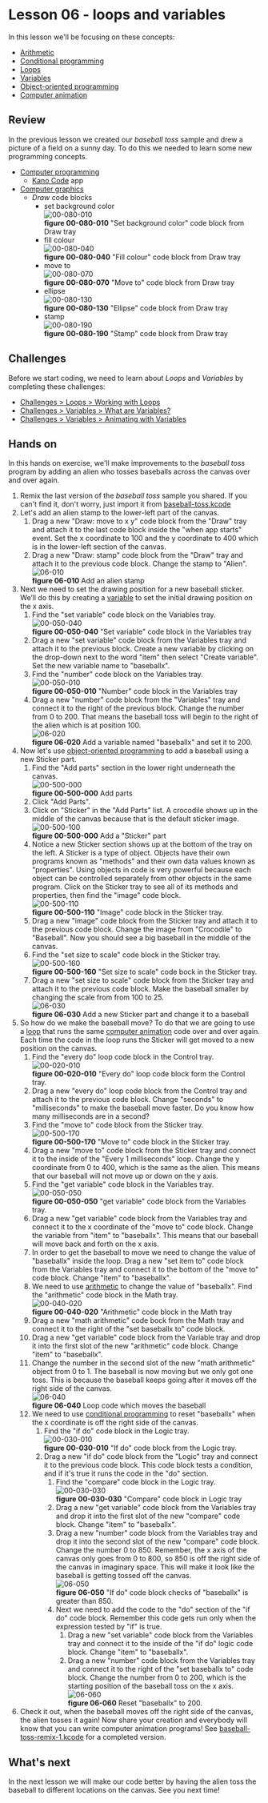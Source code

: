 # Lesson 06 - loops and variables

In this lesson we'll be focusing on these concepts:

* [Arithmetic](https://en.wikipedia.org/wiki/Arithmetic)
* [Conditional programming](https://en.wikipedia.org/wiki/Conditional_(computer_programming))
* [Loops](https://www.cs.utah.edu/~germain/PPS/Topics/loops.html)
* [Variables](https://www.cs.utah.edu/~germain/PPS/Topics/variables.html)
* [Object-oriented programming](https://en.wikipedia.org/wiki/Object-oriented_programming)
* [Computer animation](https://en.wikipedia.org/wiki/Computer_animation)

## Review

In the previous lesson we created our *baseball toss* sample and drew a picture of a field on a sunny day. To do this we needed to learn some new programming concepts.

* [Computer programming](https://en.wikipedia.org/wiki/Computer_programming)
  * [Kano Code](https://www.microsoft.com/store/productId/9P4Q1393C2DZ) app
* [Computer graphics](https://en.wikipedia.org/wiki/Computer_graphics)
  * *Draw* code blocks
    * set background color  
    ![00-080-010](../images/00-080-010.draw.setbackgroundcolor.jpg)  
    **figure 00-080-010** "Set background color" code block from Draw tray
    * fill colour  
    ![00-080-040](../images/00-080-040.draw.fillcolour.jpg)  
    **figure 00-080-040** "Fill colour" code block from Draw tray
    * move to  
    ![00-080-070](../images/00-080-070.draw.moveto.jpg)  
    **figure 00-080-070** "Move to" code block from Draw tray
    * ellipse  
    ![00-080-130](../images/00-080-130.draw.ellipse.jpg)  
    **figure 00-080-130** "Ellipse" code block from Draw tray
    * stamp  
    ![00-080-190](../images/00-080-190.draw.stamp.jpg)  
    **figure 00-080-190** "Stamp" code block from Draw tray

## Challenges

Before we start coding, we need to learn about *Loops* and *Variables* by completing these challenges:

* [Challenges > Loops > Working with Loops](https://code.kano.me/challenge/CLUB02/CLUB02_00_random)
* [Challenges > Variables > What are Variables?](https://code.kano.me/challenge/CLUB03/CLUB03_00_catandmouse)
* [Challenges > Variables > Animating with Variables](https://code.kano.me/challenge/CLUB03/CLUB03_01_balloon)

## Hands on

In this hands on exercise, we'll make improvements to the *baseball toss* program by adding an alien who tosses baseballs across the canvas over and over again.

1. Remix the last version of the *baseball toss* sample you shared. If you can't find it, don't worry, just import it from [baseball-toss.kcode](../05-drawing-with-coordinates/baseball-toss.kcode)
1. Let's add an alien stamp to the lower-left part of the canvas.
    1. Drag a new "Draw: move to x y" code block from the "Draw" tray and attach it to the last code block inside the "when app starts" event. Set the x coordinate to 100 and the y coordinate to 400 which is in the lower-left section of the canvas.
    1. Drag a new "Draw: stamp" code block from the "Draw" tray and attach it to the previous code block. Change the stamp to "Alien".  
    ![06-010](./images/06-010.jpg)  
    **figure 06-010** Add an alien stamp
1. Next we need to set the drawing position for a new baseball sticker. We’ll do this by creating a [variable](https://www.cs.utah.edu/~germain/PPS/Topics/variables.html) to set the initial drawing position on the x axis.
    1. Find the "set variable" code block on the Variables tray.  
    ![00-050-040](../images/00-050-040.variables.setvariable.jpg)  
    **figure 00-050-040** "Set variable" code block in the Variables tray
    1. Drag a new "set variable" code block from the Variables tray and attach it to the previous block. Create a new variable by clicking on the drop-down next to the word "item" then select "Create variable". Set the new variable name to "baseballx".
    1. Find the "number" code block on the Variables tray.  
    ![00-050-010](../images/00-050-010.variables.number.jpg)  
    **figure 00-050-010** "Number" code block in the Variables tray
    1. Drag a new "number" code block from the "Variables" tray and connect it to the right of the previous block. Change the number from 0 to 200. That means the baseball toss will begin to the right of the alien which is at position 100.  
    ![06-020](./images/06-020.jpg)  
    **figure 06-020** Add a variable named "baseballx" and set it to 200.
1. Now let's use [object-oriented programming](https://en.wikipedia.org/wiki/Object-oriented_programming) to add a baseball using a new Sticker part.
    1. Find the "Add parts" section in the lower right underneath the canvas.  
    ![00-500-000](../images/00-500-000.parts.addparts.jpg)  
    **figure 00-500-000** Add parts
    1. Click "Add Parts".
    1. Click on "Sticker" in the "Add Parts" list. A crocodile shows up in the middle of the canvas because that is the default sticker image.  
    ![00-500-100](../images/00-500-100.parts.sticker.jpg)  
    **figure 00-500-000** Add a "Sticker" part
    1. Notice a new Sticker section shows up at the bottom of the tray on the left. A Sticker is a type of object. Objects have their own programs known as "methods" and their own data values known as "properties". Using objects in code is very powerful because each object can be controlled separately from other objects in the same program. Click on the Sticker tray to see all of its methods and properties, then find the "image" code block.  
    ![00-500-110](../images/00-500-110.parts.sticker.image.jpg)  
    **figure 00-500-110** "Image" code block in the Sticker tray.
    1. Drag a new "image" code block from the Sticker tray and attach it to the previous code block. Change the image from "Crocodile" to "Baseball". Now you should see a big baseball in the middle of the canvas.
    1. Find the "set size to scale" code block in the Sticker tray.  
    ![00-500-160](../images/00-500-160.parts.sticker.setsizetoscale.jpg)  
    **figure 00-500-160** "Set size to scale" code bock in the Sticker tray.
    1. Drag a new "set size to scale" code block from the Sticker tray and attach it to the previous code block. Make the baseball smaller by changing the scale from from 100 to 25.  
    ![06-030](./images/06-030.jpg)  
    **figure 06-030** Add a new Sticker part and change it to a baseball
1. So how do we make the baseball move? To do that we are going to use a [loop](https://www.cs.utah.edu/~germain/PPS/Topics/loops.html) that runs the same [computer animation](https://en.wikipedia.org/wiki/Computer_animation) code over and over again. Each time the code in the loop runs the Sticker will get moved to a new position on the canvas.
    1. Find the "every do" loop code block in the Control tray.  
    ![00-020-010](../images/00-020-010.control.everydo.jpg)  
    **figure 00-020-010** "Every do" loop code block form the Control tray.
    1. Drag a new "every do" loop code block from the Control tray and attach it to the previous code block. Change "seconds" to "milliseconds" to make the baseball move faster. Do you know how many milliseconds are in a second?
    1. Find the "move to" code block from the Sticker tray.  
    ![00-500-170](../images/00-500-170.parts.sticker.moveto.jpg)  
    **figure 00-500-170** "Move to" code block in the Sticker tray.
    1. Drag a new "move to" code block from the Sticker tray and connect it to the inside of the "Every 1 milliseconds" loop. Change the y coordinate from 0 to 400, which is the same as the alien. This means that our baseball will not move up or down on the y axis.
    1. Find the "get variable" code block in the Variables tray.  
    ![00-050-050](../images/00-050-050.variables.getvariable.jpg)  
    **figure 00-050-050** "get variable" code block from the Variables tray.
    1. Drag a new "get variable" code block from the Variables tray and connect it to the x coordinate of the "move to" code block. Change the variable from "item" to "baseballx". This means that our baseball will move back and forth on the x axis.
    1. In order to get the baseball to move we need to change the value of "baseballx" inside the loop. Drag a new "set item to" code block from the Variables tray and connect it to the bottom of the "move to" code block. Change "item" to "baseballx".
    1. We need to use [arithmetic](https://en.wikipedia.org/wiki/Arithmetic) to change the value of "baseballx". Find the "arithmetic" code block in the Math tray.  
    ![00-040-020](../images/00-040-020.math.arithmetic.jpg)  
    **figure 00-040-020** "Arithmetic" code block in the Math tray
    1. Drag a new "math arithmetic" code bock from the Math tray and connect it to the right of the "set baseballx to" code block.
    1. Drag a new "get variable" code block from the Variable tray and drop it into the first slot of the new "arithmetic" code block. Change "item" to "baseballx".
    1. Change the number in the second slot of the new "math arithmetic" object from 0 to 1. The baseball is now moving but we only got one toss. This is because the baseball keeps going after it moves off the right side of the canvas.  
    ![06-040](./images/06-040.jpg)  
    **figure 06-040** Loop code which moves the baseball
    1. We need to use [conditional programming](https://en.wikipedia.org/wiki/Conditional_(computer_programming)) to reset "baseballx" when the x coordinate is off the right side of the canvas.
        1. Find the "if do" code block in the Logic tray.  
        ![00-030-010](../images/00-030-010.logic.ifdo.jpg)  
        **figure 00-030-010** "If do" code block from the Logic tray.
        1. Drag a new "if do" code block from the "Logic" tray and connect it to the previous code block. This code block tests a condition, and if it's true it runs the code in the "do" section.
            1. Find the "compare" code block in the Logic tray.  
            ![00-030-030](../images/00-030-030.logic.compare.jpg)  
            **figure 00-030-030** "Compare" code block in Logic tray
            1. Drag a new "get variable" code block from the Variables tray and drop it into the first slot of the new "compare" code block. Change "item" to "baseballx".
            1. Drag a new "number" code block from the Variables tray and drop it into the second slot of the new "compare" code block. Change the number 0 to 850. Remember, the x axis of the canvas only goes from 0 to 800, so 850 is off the right side of the canvas in imaginary space. This will make it look like the baseball is getting tossed off the canvas.  
            ![06-050](./images/06-050.jpg)  
            **figure 06-050** "If do" code block checks of "baseballx" is greater than 850.
            1. Next we need to add the code to the "do" section of the "if do" code block. Remember this code gets run only when the expression tested by "if" is true.
                1. Drag a new "set variable" code block from the Variables tray and connect it to the inside of the "if do" logic code block. Change "item" to "baseballx".
                1. Drag a new "number" code block from the Variables tray and connect it to the right of the "set baseballx to" code block. Change the number from 0 to 200, which is the starting position of the baseball toss on the x axis.  
                ![06-060](./images/06-060.jpg)  
                **figure 06-060** Reset "baseballx" to 200.
1. Check it out, when the baseball moves off the right side of the canvas, the alien tosses it again! Now share your creation and everybody will know that you can write computer animation programs! See [baseball-toss-remix-1.kcode](./baseball-toss-remix-1.kcode) for a completed version.

## What's next

In the next lesson we will make our code better by having the alien toss the baseball to different locations on the canvas. See you next time!

